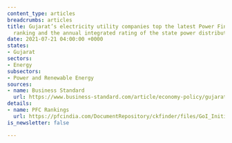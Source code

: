 ```yaml
---
content_type: articles
breadcrumbs: articles
title: Gujarat’s electricity utility companies top the latest Power Finance Corporation
  ranking and the annual integrated rating of the state power distribution companies
date: 2021-07-21 04:00:00 +0000
states:
- Gujarat
sectors:
- Energy
subsectors:
- Power and Renewable Energy
sources:
- name: Business Standard
  url: https://www.business-standard.com/article/economy-policy/gujarat-tops-discom-ranking-ninth-year-in-a-row-up-and-haryana-progress-121071601074_1.html
details:
- name: PFC Rankings
  url: https://pfcindia.com/DocumentRepository/ckfinder/files/GoI_Initiatives/Annual_Integrated_Ratings_of_State_DISCOMs/9th%20Integrated%20Rating%20Booklet.pdf
is_newsletter: false

---
```

